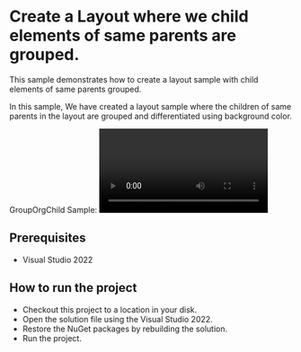 # Create a Layout where we child elements of same parents are grouped.

This sample demonstrates how to create a layout sample with child elements of same parents grouped.


In this sample, We have created a layout sample where the children of same parents in the layout are grouped and differentiated using background color.



GroupOrgChild Sample:
![video](../GroupOrgChild/GroupOrgChild/GroupOrgChild.mp4)





## Prerequisites

* Visual Studio 2022

## How to run the project

* Checkout this project to a location in your disk.
* Open the solution file using the Visual Studio 2022.
* Restore the NuGet packages by rebuilding the solution.
* Run the project.